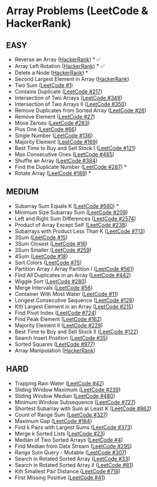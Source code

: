 # Array Problems (LeetCode & HackerRank)

## EASY
- Reverse an Array ([HackerRank](https://www.hackerrank.com/challenges/arrays-ds/problem)) * ✅
- Array Left Rotation ([HackerRank](https://www.hackerrank.com/challenges/array-left-rotation/problem)) * ✅
- Delete a Node ([HackerRank](https://www.hackerrank.com/challenges/delete-a-node/problem)) *  
- Second Largest Element in Array ([HackerRank](https://www.hackerrank.com/))  
- Two Sum ([LeetCode #1](https://leetcode.com/problems/two-sum/))  
- Contains Duplicate ([LeetCode #217](https://leetcode.com/problems/contains-duplicate/))  
- Intersection of Two Arrays ([LeetCode #349](https://leetcode.com/problems/intersection-of-two-arrays/))  
- Intersection of Two Arrays II ([LeetCode #350](https://leetcode.com/problems/intersection-of-two-arrays-ii/))  
- Remove Duplicates from Sorted Array ([LeetCode #26](https://leetcode.com/problems/remove-duplicates-from-a-sorted-array/))  
- Remove Element ([LeetCode #27](https://leetcode.com/problems/remove-element/))  
- Move Zeroes ([LeetCode #283](https://leetcode.com/problems/move-zeroes/))  
- Plus One ([LeetCode #66](https://leetcode.com/problems/plus-one/))  
- Single Number ([LeetCode #136](https://leetcode.com/problems/single-number/))  
- Majority Element ([LeetCode #169](https://leetcode.com/problems/majority-element/))  
- Best Time to Buy and Sell Stock I ([LeetCode #121](https://leetcode.com/problems/best-time-to-buy-and-sell-stock/))  
- Max Consecutive Ones ([LeetCode #485](https://leetcode.com/problems/max-consecutive-ones/))  
- Shuffle an Array ([LeetCode #384](https://leetcode.com/problems/shuffle-an-array/))  
- Find the Duplicate Number ([LeetCode #287](https://leetcode.com/problems/find-the-duplicate-number/)) *  
- Rotate Array ([LeetCode #189](https://leetcode.com/problems/rotate-array/)) *

## MEDIUM
- Subarray Sum Equals K ([LeetCode #560](https://leetcode.com/problems/subarray-sum-equals-k/)) *  
- Minimum Size Subarray Sum ([LeetCode #209](https://leetcode.com/problems/minimum-size-subarray-sum/))  
- Left and Right Sum Differences ([LeetCode #2574](https://leetcode.com/problems/left-and-right-sum-differences/))  
- Product of Array Except Self ([LeetCode #238](https://leetcode.com/problems/product-of-array-except-self/))  
- Subarrays with Product Less Than K ([LeetCode #713](https://leetcode.com/problems/subarray-product-less-than-k/))  
- 3Sum ([LeetCode #15](https://leetcode.com/problems/3sum/))  
- 3Sum Closest ([LeetCode #16](https://leetcode.com/problems/3sum-closest/))  
- 3Sum Smaller ([LeetCode #259](https://leetcode.com/problems/3sum-smaller/))  
- 4Sum ([LeetCode #18](https://leetcode.com/problems/4sum/))  
- Sort Colors ([LeetCode #75](https://leetcode.com/problems/sort-colors/))  
- Partition Array / Array Partition I ([LeetCode #561](https://leetcode.com/problems/array-partition-i/))  
- Find All Duplicates in an Array ([LeetCode #442](https://leetcode.com/problems/find-all-duplicates-in-an-array/))  
- Wiggle Sort ([LeetCode #280](https://leetcode.com/problems/wiggle-sort/))  
- Merge Intervals ([LeetCode #56](https://leetcode.com/problems/merge-intervals/))  
- Container With Most Water ([LeetCode #11](https://leetcode.com/problems/container-with-most-water/))  
- Longest Consecutive Sequence ([LeetCode #128](https://leetcode.com/problems/longest-consecutive-sequence/))  
- Kth Largest Element in an Array ([LeetCode #215](https://leetcode.com/problems/kth-largest-element-in-an-array/))  
- Find Pivot Index ([LeetCode #724](https://leetcode.com/problems/find-pivot-index/))  
- Find Peak Element ([LeetCode #162](https://leetcode.com/problems/find-peak-element/))  
- Majority Element II ([LeetCode #229](https://leetcode.com/problems/majority-element-ii/))  
- Best Time to Buy and Sell Stock II ([LeetCode #122](https://leetcode.com/problems/best-time-to-buy-and-sell-stock-ii/))  
- Search Insert Position ([LeetCode #35](https://leetcode.com/problems/search-insert-position/))  
- Sorted Squares ([LeetCode #977](https://leetcode.com/problems/squares-of-a-sorted-array/))  
- Array Manipulation ([HackerRank](https://www.hackerrank.com/challenges/crush/problem))

## HARD
- Trapping Rain Water ([LeetCode #42](https://leetcode.com/problems/trapping-rain-water/))  
- Sliding Window Maximum ([LeetCode #239](https://leetcode.com/problems/sliding-window-maximum/))  
- Sliding Window Median ([LeetCode #480](https://leetcode.com/problems/sliding-window-median/))  
- Minimum Window Subsequence ([LeetCode #727](https://leetcode.com/problems/minimum-window-subsequence/))  
- Shortest Subarray with Sum at Least K ([LeetCode #862](https://leetcode.com/problems/shortest-subarray-with-sum-at-least-k/))  
- Count of Range Sum ([LeetCode #327](https://leetcode.com/problems/count-of-range-sum/))  
- Maximum Gap ([LeetCode #164](https://leetcode.com/problems/maximum-gap/))  
- Find k Pairs with Largest Sums ([LeetCode #373](https://leetcode.com/problems/find-k-pairs-with-largest-sums/))  
- Merge k Sorted Lists ([LeetCode #23](https://leetcode.com/problems/merge-k-sorted-lists/))  
- Median of Two Sorted Arrays ([LeetCode #4](https://leetcode.com/problems/median-of-two-sorted-arrays/))  
- Find Median from Data Stream ([LeetCode #295](https://leetcode.com/problems/find-median-from-data-stream/))  
- Range Sum Query - Mutable ([LeetCode #307](https://leetcode.com/problems/range-sum-query-mutable/))  
- Search in Rotated Sorted Array ([LeetCode #33](https://leetcode.com/problems/search-in-rotated-sorted-array/))  
- Search in Rotated Sorted Array II ([LeetCode #81](https://leetcode.com/problems/search-in-rotated-sorted-array-ii/))  
- Kth Smallest Pair Distance ([LeetCode #719](https://leetcode.com/problems/find-k-th-smallest-pair-distance/))  
- First Missing Positive ([LeetCode #41](https://leetcode.com/problems/first-missing-positive/))